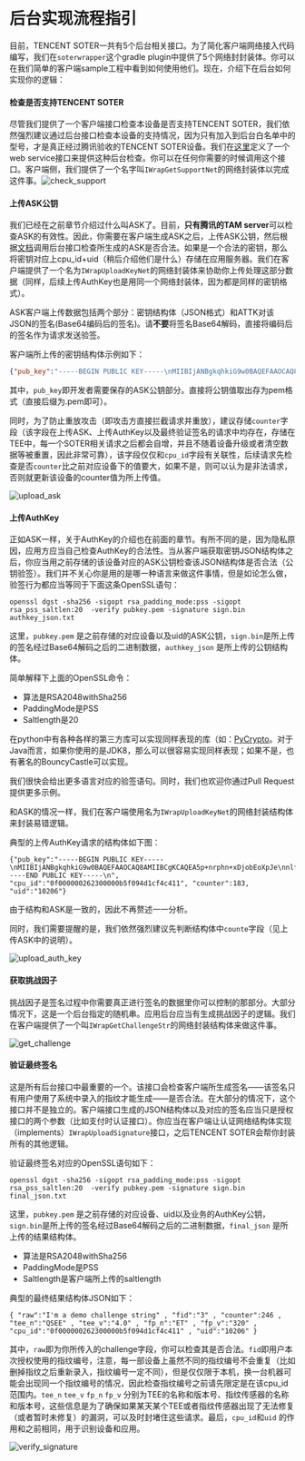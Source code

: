 # 后台实现流程指引

目前，TENCENT SOTER一共有5个后台相关接口。为了简化客户端网络接入代码编写，我们在`soterwrapper`这个gradle plugin中提供了5个网络封封装体。你可以在我们简单的客户端sample工程中看到如何使用他们。现在，介绍下在后台如何实现你的逻辑：

#### 检查是否支持TENCENT SOTER

尽管我们提供了一个客户端接口检查本设备是否支持TENCENT SOTER，我们依然强烈建议通过后台接口检查本设备的支持情况，因为只有加入到后台白名单中的型号，才是真正经过腾讯验收的TENCENT SOTER设备。我们在[这里](微信开放平台后台接口文档.md)定义了一个web service接口来提供这种后台检查。你可以在任何你需要的时候调用这个接口。客户端侧，我们提供了一个名字叫`IWrapGetSupportNet`的网络封装体以完成这件事。![check_support](../markdown_res/check_support.png)



#### 上传ASK公钥

我们已经在之前章节介绍过什么叫ASK了。目前，**只有腾讯的TAM server**可以检查ASK的有效性。因此，你需要在客户端生成ASK之后，上传ASK公钥，然后根据[文档](微信开放平台后台接口文档.md)调用后台接口检查所生成的ASK是否合法。如果是一个合法的密钥，那么将密钥对应上cpu_id+uid（稍后介绍他们是什么）存储在应用服务器。我们在客户端提供了一个名为`IWrapUploadKeyNet`的网络封装体来协助你上传处理这部分数据（同样，后续上传AuthKey也是用同一个网络封装体，因为都是同样的密钥格式）。

ASK客户端上传数据包括两个部分：密钥结构体（JSON格式）和ATTK对该JSON的签名(Base64编码后的签名)。请**不要**将签名Base64解码，直接将编码后的签名作为请求发送验签。

客户端所上传的密钥结构体示例如下：

```json
{"pub_key":"-----BEGIN PUBLIC KEY-----\nMIIBIjANBgkqhkiG9w0BAQEFAAOCAQ8AMIIBCgKCAQEAxV+PdfwSQ2m97yw9Wcev\nAqIPteSi8wc92tqZ0EmJ2ACE12pbewuJw9v01v3GMTco10buL99/k+aeR5uXetuK\nrw0SDoIABPqnX3ttZrszV8xsleSiab032upmVgLcDypXU09wDqeJE5lPhM5WCm6f\nnKduf1XoGqbPe9uZTLqLM/moyC+QCXnhxxWFngyqI19hvzbFFpP6RtFdra+3yIKw\nKPxITIpFJ9GdWas1AaHfBlprUiGi5rPdD7ACQOanxLeo8KS/Amh4Q/u9asBf4JaJ\njn/T1sXY6PU2LxrG4mwZi6sWYOcsBB5L3T9HNdCxwSDY9ODwTNrXqcUmZi3NUBLU\n0wIDAQAB\n-----END PUBLIC KEY-----\n", "cpu_id":"0f000000262300000b5f094d1cf4c411", "counter":181, "uid":"10206"}
```

其中，`pub_key`即开发者需要保存的ASK公钥部分。直接将公钥值取出存为pem格式（直接后缀为.pem即可）。

同时，为了防止重放攻击（即攻击方直接拦截请求并重放），建议存储`counter`字段（该字段在上传ASK、上传AuthKey以及最终验证签名的请求中均存在，存储在TEE中，每一个SOTER相关请求之后都会自增，并且不随着设备升级或者清空数据等被重置，因此非常可靠），该字段仅仅和`cpu_id`字段有关联性，后续请求先检查是否`counter`比之前对应设备下的值要大，如果不是，则可以认为是非法请求，否则就更新该设备的counter值为所上传值。

![upload_ask](../markdown_res/upload_ask.png)



#### 上传AuthKey

正如ASK一样，关于AuthKey的介绍也在前面的章节。有所不同的是，因为隐私原因，应用方应当自己检查AuthKey的合法性。当从客户端获取密钥JSON结构体之后，你应当用之前存储的该设备对应的ASK公钥检查该JSON结构体是否合法（公钥验签）。我们并不关心你是用的是哪一种语言来做这件事情，但是如论怎么做，验签行为都应当等同于下面这条OpenSSL语句：

```
openssl dgst -sha256 -sigopt rsa_padding_mode:pss -sigopt rsa_pss_saltlen:20  -verify pubkey.pem -signature sign.bin authkey_json.txt
```

这里，`pubkey.pem` 是之前存储的对应设备以及uid的ASK公钥，`sign.bin`是所上传的签名经过Base64解码之后的二进制数据，`authkey_json` 是所上传的公钥结构体。

简单解释下上面的OpenSSL命令：

- 算法是RSA2048withSha256
- PaddingMode是PSS
- Saltlength是20

在python中有各种各样的第三方库可以实现同样表现的库（如：[PyCrypto](https://gist.github.com/lkdocs/6519372)。对于Java而言，如果你使用的是JDK8，那么可以很容易实现同样表现；如果不是，也有著名的BouncyCastle可以实现。

我们很快会给出更多语言对应的验签语句。同时，我们也欢迎你通过Pull Request提供更多示例。

和ASK的情况一样，我们在客户端使用名为`IWrapUploadKeyNet`的网络封装结构体来封装易错逻辑。

典型的上传AuthKey请求的结构体如下图：

```
{"pub_key":"-----BEGIN PUBLIC KEY-----\nMIIBIjANBgkqhkiG9w0BAQEFAAOCAQ8AMIIBCgKCAQEA5p+nrphn+xDjobEoXpJe\nnlfM+aKRcGU6VV3huBLT7CoudKfLAeOahUXvFQBSOR6K+WTvljSVGy9fsyKiCfTE\n2/jbgVwMLuSXfhCiGPJYbCLUNIo5f1qQVJhtx0TqBs6+uvrrZYrqTKU4kSIzYe3v\nYqZFL/TFG63kYhDGj0rhmj6gwgr/UDaasghWirGFHQBAWbLBsi0EZXrmHpVAFOnY\naQ/uNOq47KjcXQh3JYXDk8xwx/ElfCWX7HfwKjVRk2NpCXAegAE4wBTXafMHroRO\n8FWuC+rEU0hN813mvb9RmV0mSDstEeuk6gCiEi8tXFNa6YT7ZNcVY0QspwBW3Gwp\n9QIDAQAB\n-----END PUBLIC KEY-----\n", "cpu_id":"0f000000262300000b5f094d1cf4c411", "counter":183, "uid":"10206"}
```

由于结构和ASK是一致的，因此不再赘述一一分析。

同时，我们需要提醒的是，我们依然强烈建议先判断结构体中`counte`字段（见上传ASK中的说明）。

![upload_auth_key](../markdown_res/upload_auth_key.png)



#### 获取挑战因子

挑战因子是签名过程中你需要真正进行签名的数据里你可以控制的那部分。大部分情况下，这是一个后台指定的随机串。应用后台应当有生成挑战因子的逻辑。我们在客户端提供了一个叫`IWrapGetChallengeStr`的网络封装结构体来做这件事。

![get_challenge](../markdown_res/get_challenge.png)



#### 验证最终签名

这是所有后台接口中最重要的一个。该接口会检查客户端所生成签名——该签名只有用户使用了系统中录入的指纹才能生成——是否合法。在大部分的情况下，这个接口并不是独立的。客户端接口生成的JSON结构体以及对应的签名应当只是授权接口的两个参数（比如支付时认证接口）。你应当在客户端让认证网络结构体实现（implements）`IWrapUploadSignature`接口，之后TENCENT SOTER会帮你封装所有的其他逻辑。

验证最终签名对应的OpenSSL语句如下：

```
openssl dgst -sha256 -sigopt rsa_padding_mode:pss -sigopt rsa_pss_saltlen:20  -verify pubkey.pem -signature sign.bin final_json.txt
```

这里，`pubkey.pem` 是之前存储的对应设备、uid以及业务的AuthKey公钥，`sign.bin`是所上传的签名经过Base64解码之后的二进制数据，`final_json` 是所上传的结果结构体。

- 算法是RSA2048withSha256
- PaddingMode是PSS
- Saltlength是客户端所上传的saltlength

典型的最终结果结构体JSON如下：

```
{ "raw":"I'm a demo challenge string" , "fid":"3" , "counter":246 , "tee_n":"QSEE" , "tee_v":"4.0" , "fp_n":"ET" , "fp_v":"320" , "cpu_id":"0f000000262300000b5f094d1cf4c411" , "uid":"10206" }
```

其中，`raw`即为你所传入的challenge字段，你可以检查其是否合法。`fid`即用户本次授权使用的指纹编号，注意，每一部设备上虽然不同的指纹编号不会重复（比如删掉指纹之后重新录入，指纹编号一定不同），但是仅仅限于本机，换一台机器可能会出现同一个指纹编号的情况，因此检查指纹编号之前请先限定是在该cpu_id范围内。`tee_n` `tee_v` `fp_n` `fp_v` 分别为TEE的名称和版本号、指纹传感器的名称和版本号，这些信息是为了确保如果某天某个TEE或者指纹传感器出现了无法修复（或者暂时未修复）的漏洞，可以及时封堵住这些请求。最后，`cpu_id`和`uid` 的作用和之前相同，用于识别设备和应用。

![verify_signature](../markdown_res/verify_signature.png)

